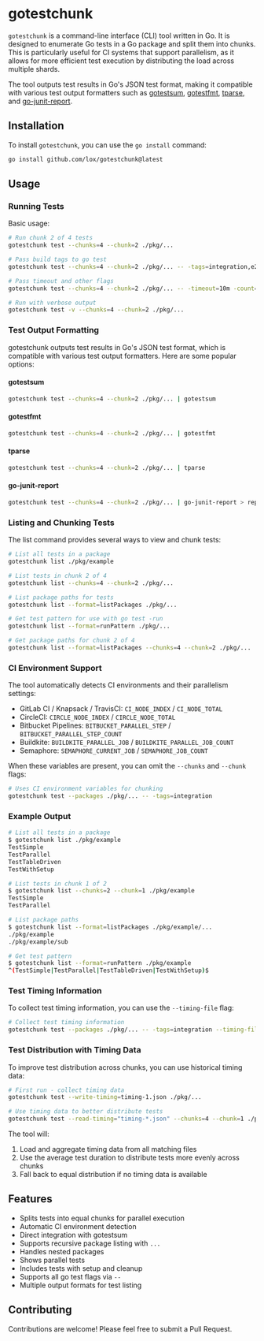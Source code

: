 # gotestchunk

`gotestchunk` is a command-line interface (CLI) tool written in Go. It is designed to enumerate Go tests in a Go package and split them into chunks. This is particularly useful for CI systems that support parallelism, as it allows for more efficient test execution by distributing the load across multiple shards.

The tool outputs test results in Go's JSON test format, making it compatible with various test output formatters such as [gotestsum](https://github.com/gotestyourself/gotestsum), [gotestfmt](https://github.com/gotestyourself/gotestfmt), [tparse](https://github.com/mfridman/tparse), and [go-junit-report](https://github.com/jstemmer/go-junit-report).

## Installation

To install `gotestchunk`, you can use the `go install` command:

```sh
go install github.com/lox/gotestchunk@latest
```

## Usage

### Running Tests

Basic usage:

```sh
# Run chunk 2 of 4 tests
gotestchunk test --chunks=4 --chunk=2 ./pkg/...

# Pass build tags to go test
gotestchunk test --chunks=4 --chunk=2 ./pkg/... -- -tags=integration,e2e

# Pass timeout and other flags
gotestchunk test --chunks=4 --chunk=2 ./pkg/... -- -timeout=10m -count=1

# Run with verbose output
gotestchunk test -v --chunks=4 --chunk=2 ./pkg/...
```

### Test Output Formatting

gotestchunk outputs test results in Go's JSON test format, which is compatible with various test output formatters. Here are some popular options:

#### gotestsum

```sh
gotestchunk test --chunks=4 --chunk=2 ./pkg/... | gotestsum
```

#### gotestfmt

```sh
gotestchunk test --chunks=4 --chunk=2 ./pkg/... | gotestfmt
```

#### tparse

```sh
gotestchunk test --chunks=4 --chunk=2 ./pkg/... | tparse
```

#### go-junit-report

```sh
gotestchunk test --chunks=4 --chunk=2 ./pkg/... | go-junit-report > report.xml
```

### Listing and Chunking Tests

The list command provides several ways to view and chunk tests:

```sh
# List all tests in a package
gotestchunk list ./pkg/example

# List tests in chunk 2 of 4
gotestchunk list --chunks=4 --chunk=2 ./pkg/...

# List package paths for tests
gotestchunk list --format=listPackages ./pkg/...

# Get test pattern for use with go test -run
gotestchunk list --format=runPattern ./pkg/...

# Get package paths for chunk 2 of 4
gotestchunk list --format=listPackages --chunks=4 --chunk=2 ./pkg/...
```

### CI Environment Support

The tool automatically detects CI environments and their parallelism settings:

- GitLab CI / Knapsack / TravisCI: `CI_NODE_INDEX` / `CI_NODE_TOTAL`
- CircleCI: `CIRCLE_NODE_INDEX` / `CIRCLE_NODE_TOTAL`
- Bitbucket Pipelines: `BITBUCKET_PARALLEL_STEP` / `BITBUCKET_PARALLEL_STEP_COUNT`
- Buildkite: `BUILDKITE_PARALLEL_JOB` / `BUILDKITE_PARALLEL_JOB_COUNT`
- Semaphore: `SEMAPHORE_CURRENT_JOB` / `SEMAPHORE_JOB_COUNT`

When these variables are present, you can omit the `--chunks` and `--chunk` flags:

```sh
# Uses CI environment variables for chunking
gotestchunk test --packages ./pkg/... -- -tags=integration
```

### Example Output

```sh
# List all tests in a package
$ gotestchunk list ./pkg/example
TestSimple
TestParallel
TestTableDriven
TestWithSetup

# List tests in chunk 1 of 2
$ gotestchunk list --chunks=2 --chunk=1 ./pkg/example
TestSimple
TestParallel

# List package paths
$ gotestchunk list --format=listPackages ./pkg/example/...
./pkg/example
./pkg/example/sub

# Get test pattern
$ gotestchunk list --format=runPattern ./pkg/example
^(TestSimple|TestParallel|TestTableDriven|TestWithSetup)$
```

### Test Timing Information

To collect test timing information, you can use the `--timing-file` flag:

```sh
# Collect test timing information
gotestchunk test --packages ./pkg/... -- -tags=integration --timing-file=timing.json
```

### Test Distribution with Timing Data

To improve test distribution across chunks, you can use historical timing data:

```sh
# First run - collect timing data
gotestchunk test --write-timing=timing-1.json ./pkg/...

# Use timing data to better distribute tests
gotestchunk test --read-timing="timing-*.json" --chunks=4 --chunk=1 ./pkg/...
```

The tool will:
1. Load and aggregate timing data from all matching files
2. Use the average test duration to distribute tests more evenly across chunks
3. Fall back to equal distribution if no timing data is available


## Features

- Splits tests into equal chunks for parallel execution
- Automatic CI environment detection
- Direct integration with gotestsum
- Supports recursive package listing with `...`
- Handles nested packages
- Shows parallel tests
- Includes tests with setup and cleanup
- Supports all go test flags via `--`
- Multiple output formats for test listing

## Contributing

Contributions are welcome! Please feel free to submit a Pull Request.
